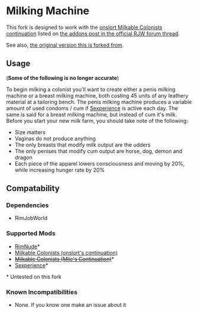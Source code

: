 ﻿# Milking Machine
This fork is designed to work with the [onslort Milkable Colonists continuation](https://www.loverslab.com/topic/139736-milkable-colonists-updated-for-11/page/5/#comment-3925773) listed on [the addons post in the official RJW forum thread](https://www.loverslab.com/topic/110270-mod-rimjobworld/#RJW%20Add-ons).

See also, [the original version this is forked from](https://github.com/ocarina0001/rjw-milking-machine).

## Usage
(**Some of the following is no longer accurate**)

To begin milking a colonist you'll want to create either a penis milking machine or a breast milking machine, both costing 45 units of any leathery material at a tailoring bench. The penis milking machine produces a variable amount of used condoms / cum if [Sexperience](https://www.loverslab.com/topic/193448-mod-rjw-sexperience-continued/) is active each day. The same is said for a breast milking machine, but instead of cum it's milk. 
Before you start your new milk farm, you should take note of the following:
 - Size matters
 - Vaginas do not produce anything
 - The only breasts that modify milk output are the udders
 - The only penises that modify cum output are horse, dog, demon and dragon
 - Each piece of the apparel lowers consciousness and moving by 20%, while increasing hunger rate by 20%

## Compatability
### Dependencies
 - RimJobWorld

### Supported Mods
 - [RimNude](https://gitgud.io/Tory/rimnude-unofficial)*
 - [Milkable Colonists (onslort's continuation)](https://www.loverslab.com/topic/139736-milkable-colonists-updated-for-11/page/5/#comment-3925773)
 - ~~[Milkable Colonists (Mlie's Continuation)](https://steamcommunity.com/sharedfiles/filedetails/?id=2218407878)~~*
 - [Sexperience](https://www.loverslab.com/topic/193448-mod-rjw-sexperience-continued/)*

\* Untested on this fork 

### Known Incompatibilities
 - None. If you know one make an issue about it
